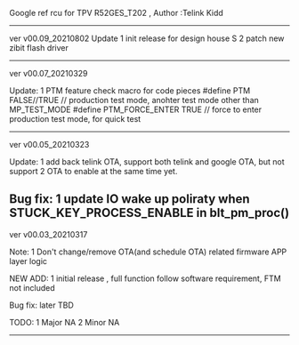 
Google ref rcu for TPV R52GES_T202 , Author :Telink Kidd


--------------------------------------------------------------------
ver v00.09_20210802
Update
1 init release for design house S
2 patch new zibit flash driver    

--------------------------------------------------------------------
ver v00.07_20210329 

Update:
1 PTM feature check macro for code pieces
	#define PTM                                   FALSE//TRUE // production test mode, anohter test mode other than MP_TEST_MODE
		#define PTM_FORCE_ENTER                   TRUE // force to enter production test mode, for quick test

--------------------------------------------------------------------
ver v00.05_20210323 

Update:
1 add back telink OTA, support both telink and google OTA, but not support 2 OTA to enable at the same time yet.

Bug fix:
1 update IO wake up poliraty when STUCK_KEY_PROCESS_ENABLE in blt_pm_proc()
--------------------------------------------------------------------
ver v00.03_20210317 

Note:
1 Don't change/remove OTA(and schedule OTA) related firmware APP layer logic 

NEW ADD:
1 initial release , full function follow software requirement, FTM not included

Bug fix:
later TBD

TODO:
1 Major
	NA
2 Minor
	NA

--------------------------------------------------------------------
